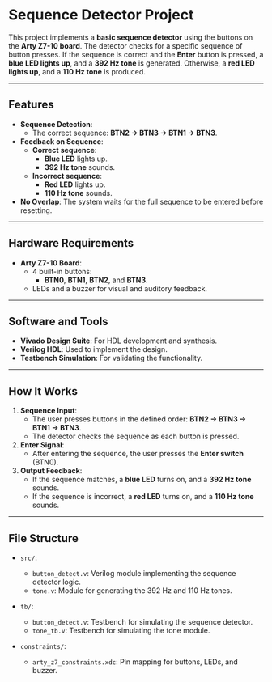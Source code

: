 # Sequence Detector Project  

This project implements a **basic sequence detector** using the buttons on the **Arty Z7-10 board**. The detector checks for a specific sequence of button presses. If the sequence is correct and the **Enter** button is pressed, a **blue LED lights up**, and a **392 Hz tone** is generated. Otherwise, a **red LED lights up**, and a **110 Hz tone** is produced.

---

## **Features**
- **Sequence Detection**:
  - The correct sequence: **BTN2 → BTN3 → BTN1 → BTN3**.
- **Feedback on Sequence**:
  - **Correct sequence**: 
    - **Blue LED** lights up.
    - **392 Hz tone** sounds.
  - **Incorrect sequence**:
    - **Red LED** lights up.
    - **110 Hz tone** sounds.
- **No Overlap**: The system waits for the full sequence to be entered before resetting.

---

## **Hardware Requirements**
- **Arty Z7-10 Board**:
  - 4 built-in buttons:
    - **BTN0**, **BTN1**, **BTN2**, and **BTN3**.
  - LEDs and a buzzer for visual and auditory feedback.

---

## **Software and Tools**
- **Vivado Design Suite**: For HDL development and synthesis.
- **Verilog HDL**: Used to implement the design.
- **Testbench Simulation**: For validating the functionality.

---

## **How It Works**
1. **Sequence Input**:
   - The user presses buttons in the defined order: **BTN2 → BTN3 → BTN1 → BTN3**.
   - The detector checks the sequence as each button is pressed.
2. **Enter Signal**:
   - After entering the sequence, the user presses the **Enter switch** (BTN0).
3. **Output Feedback**:
   - If the sequence matches, a **blue LED** turns on, and a **392 Hz tone** sounds.
   - If the sequence is incorrect, a **red LED** turns on, and a **110 Hz tone** sounds.

---

## **File Structure**
- `src/`:
  - `button_detect.v`: Verilog module implementing the sequence detector logic.
  - `tone.v`: Module for generating the 392 Hz and 110 Hz tones.
  
- `tb/`:
  - `button_detect.v`: Testbench for simulating the sequence detector.
  - `tone_tb.v`: Testbench for simulating the tone module.
- `constraints/`:
  - `arty_z7_constraints.xdc`: Pin mapping for buttons, LEDs, and buzzer.




